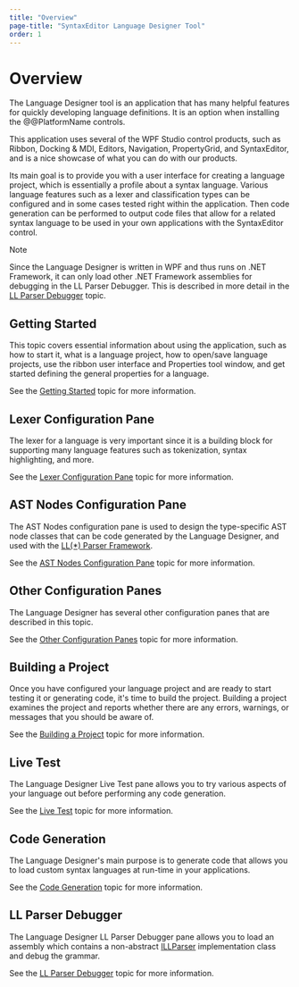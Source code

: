 ```yaml
---
title: "Overview"
page-title: "SyntaxEditor Language Designer Tool"
order: 1
---
```

# Overview

The Language Designer tool is an application that has many helpful features for quickly developing language definitions.  It is an option when installing the @@PlatformName controls.

This application uses several of the WPF Studio control products, such as Ribbon, Docking & MDI, Editors, Navigation, PropertyGrid, and SyntaxEditor, and is a nice showcase of what you can do with our products.

Its main goal is to provide you with a user interface for creating a language project, which is essentially a profile about a syntax language.  Various language features such as a lexer and classification types can be configured and in some cases tested right within the application.  Then code generation can be performed to output code files that allow for a related syntax language to be used in your own applications with the SyntaxEditor control.

> [!NOTE]
> Since the Language Designer is written in WPF and thus runs on .NET Framework, it can only load other .NET Framework assemblies for debugging in the LL Parser Debugger.  This is described in more detail in the [LL Parser Debugger](ll-parser-debugger.md) topic.

## Getting Started

This topic covers essential information about using the application, such as how to start it, what is a language project, how to open/save language projects, use the ribbon user interface and Properties tool window, and get started defining the general properties for a language.

See the [Getting Started](getting-started.md) topic for more information.

## Lexer Configuration Pane

The lexer for a language is very important since it is a building block for supporting many language features such as tokenization, syntax highlighting, and more.

See the [Lexer Configuration Pane](lexer-config-pane.md) topic for more information.

## AST Nodes Configuration Pane

The AST Nodes configuration pane is used to design the type-specific AST node classes that can be code generated by the Language Designer, and used with the [LL(*) Parser Framework](../ll-parser-framework/index.md).

See the [AST Nodes Configuration Pane](ast-nodes-config-pane.md) topic for more information.

## Other Configuration Panes

The Language Designer has several other configuration panes that are described in this topic.

See the [Other Configuration Panes](other-config-panes.md) topic for more information.

## Building a Project

Once you have configured your language project and are ready to start testing it or generating code, it's time to build the project.  Building a project examines the project and reports whether there are any errors, warnings, or messages that you should be aware of.

See the [Building a Project](building-a-project.md) topic for more information.

## Live Test

The Language Designer Live Test pane allows you to try various aspects of your language out before performing any code generation.

See the [Live Test](live-test.md) topic for more information.

## Code Generation

The Language Designer's main purpose is to generate code that allows you to load custom syntax languages at run-time in your applications.

See the [Code Generation](code-generation.md) topic for more information.

## LL Parser Debugger

The Language Designer LL Parser Debugger pane allows you to load an assembly which contains a non-abstract [ILLParser](xref:ActiproSoftware.Text.Parsing.LLParser.ILLParser) implementation class and debug the grammar.

See the [LL Parser Debugger](ll-parser-debugger.md) topic for more information.
